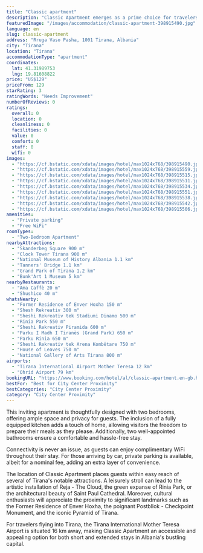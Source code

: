 ```yaml
---
title: "Classic apartment"
description: "Classic Apartment emerges as a prime choice for travelers seeking a blend of comfort and convenience in the heart of Tirana."
featuredImage: "/images/accommodation/classic-apartment-398915490.jpg"
language: en
slug: classic-apartment
address: "Rruga Vaso Pasha, 1001 Tirana, Albania"
city: "Tirana"
location: "Tirana"
accommodationType: "apartment"
coordinates:
  lat: 41.31989753
  lng: 19.81608822
price: "US$129"
priceFrom: 129
starRating: 3
ratingWords: "Needs Improvement"
numberOfReviews: 0
ratings:
  overall: 0
  location: 0
  cleanliness: 0
  facilities: 0
  value: 0
  comfort: 0
  staff: 0
  wifi: 0
images:
  - "https://cf.bstatic.com/xdata/images/hotel/max1024x768/398915490.jpg?k=d59ab68471b25a860a25102b5e6b602aacea123d148b9ca052ea7ae7dbbfd711&o=&hp=1"
  - "https://cf.bstatic.com/xdata/images/hotel/max1024x768/398915559.jpg?k=56df26d898bcb6edbe336ddc55df01de01f56124a623e71ac4fac061be5760cd&o=&hp=1"
  - "https://cf.bstatic.com/xdata/images/hotel/max1024x768/398915515.jpg?k=ab2008b6bf30261aa79db6aa9cb7c6967fe5c7c5df1d9257fc6d562702d267a4&o=&hp=1"
  - "https://cf.bstatic.com/xdata/images/hotel/max1024x768/398915511.jpg?k=6f25e455dff97de9a3e0e0ac52f15bd5ad1c9d54d379674343c923c6130cc24a&o=&hp=1"
  - "https://cf.bstatic.com/xdata/images/hotel/max1024x768/398915534.jpg?k=dd3c52380ce68c515d7a7a72ffce3879cd71d7a3a48702b18eb369027ade712d&o=&hp=1"
  - "https://cf.bstatic.com/xdata/images/hotel/max1024x768/398915551.jpg?k=e0f46b588e6d84a20b956885172a2df4b805d3bfd6f243bf86fdb3a4739a1f82&o=&hp=1"
  - "https://cf.bstatic.com/xdata/images/hotel/max1024x768/398915538.jpg?k=4a49a4c0efe55314b7f1deb927327236ac0a48cc199514ea117fd836cd92c6d0&o=&hp=1"
  - "https://cf.bstatic.com/xdata/images/hotel/max1024x768/398915542.jpg?k=edfee376df774dc19aae93600c137dbccae2f3c67f0ea6982951eb623c9ab6d4&o=&hp=1"
  - "https://cf.bstatic.com/xdata/images/hotel/max1024x768/398915506.jpg?k=a02df2cd24fc8568197b9d4dee6a35079c9d5bf33392b9933c0106b1b1e8a22c&o=&hp=1"
amenities:
  - "Private parking"
  - "Free WiFi"
roomTypes:
  - "Two-Bedroom Apartment"
nearbyAttractions:
  - "Skanderbeg Square 900 m"
  - "Clock Tower Tirana 900 m"
  - "National Museum of History Albania 1.1 km"
  - "Tanners' Bridge 1.1 km"
  - "Grand Park of Tirana 1.2 km"
  - "Bunk'Art 1 Museum 5 km"
nearbyRestaurants:
  - "Ama Caffè 20 m"
  - "Shushico 40 m"
whatsNearby:
  - "Former Residence of Enver Hoxha 150 m"
  - "Shesh Rekreativ 300 m"
  - "Sheshi Rekreativ tek Stadiumi Dinamo 500 m"
  - "Rinia Park 550 m"
  - "Sheshi Rekreativ Piramida 600 m"
  - "Parku I Madh I Tiranës (Grand Park) 650 m"
  - "Parku Rinia 650 m"
  - "Sheshi Rekreativ tek Arena Kombëtare 750 m"
  - "House of Leaves 750 m"
  - "National Gallery of Arts Tirana 800 m"
airports:
  - "Tirana International Airport Mother Teresa 12 km"
  - "Ohrid Airport 79 km"
bookingURL: "https://www.booking.com/hotel/al/classic-apartment.en-gb.html?aid=8035640"
bestFor: "Best for City Center Proximity"
bestCategories: "City Center Proximity"
category: "City Center Proximity"
---
```


This inviting apartment is thoughtfully designed with two bedrooms, offering ample space and privacy for guests. The inclusion of a fully equipped kitchen adds a touch of home, allowing visitors the freedom to prepare their meals as they please. Additionally, two well-appointed bathrooms ensure a comfortable and hassle-free stay.

Connectivity is never an issue, as guests can enjoy complimentary WiFi throughout their stay. For those arriving by car, private parking is available, albeit for a nominal fee, adding an extra layer of convenience.

The location of Classic Apartment places guests within easy reach of several of Tirana's notable attractions. A leisurely stroll can lead to the artistic installation of Reja - The Cloud, the green expanse of Rinia Park, or the architectural beauty of Saint Paul Cathedral. Moreover, cultural enthusiasts will appreciate the proximity to significant landmarks such as the Former Residence of Enver Hoxha, the poignant Postbllok - Checkpoint Monument, and the iconic Pyramid of Tirana.

For travelers flying into Tirana, the Tirana International Mother Teresa Airport is situated 16 km away, making Classic Apartment an accessible and appealing option for both short and extended stays in Albania's bustling capital.